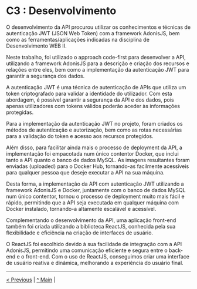 # C3 : Desenvolvimento

O desenvolvimento da API procurou utilizar os conhecimentos e técnicas de autenticação JWT (JSON Web Token) com a framework AdonisJS, bem como as ferramentas/aplicações indicadas na disciplina de Desenvolvimento WEB II.

Neste trabalho, foi utilizado o approach code-first para desenvolver a API, utilizando a framework AdonisJS para a descrição e criação dos recursos e relações entre eles, bem como a implementação da autenticação JWT para garantir a segurança dos dados.

A autenticação JWT é uma técnica de autenticação de APIs que utiliza um token criptografado para validar a identidade do utilizador. Com esta abordagem, é possível garantir a segurança da API e dos dados, pois apenas utilizadores com tokens válidos poderão aceder às informações protegidas.

Para a implementação da autenticação JWT no projeto, foram criados os métodos de autenticação e autorização, bem como as rotas necessárias para a validação do token e acesso aos recursos protegidos.

Além disso, para facilitar ainda mais o processo de deployment da API, a implementação foi empacotada num único contentor Docker, que inclui tanto a API quanto o banco de dados MySQL. As imagens resultantes foram enviadas (uploaded) para o Docker Hub, tornando-as facilmente acessíveis para qualquer pessoa que deseje executar a API na sua máquina.

Desta forma, a implementação da API com autenticação JWT utilizando a framework AdonisJS e Docker, juntamente com o banco de dados MySQL num único contentor, tornou o processo de deployment muito mais fácil e rápido, permitindo que a API seja executada em qualquer máquina com Docker instalado, tornando-a altamente escalável e acessível.

Complementando o desenvolvimento da API, uma aplicação front-end também foi criada utilizando a biblioteca ReactJS, conhecida pela sua flexibilidade e eficiência na criação de interfaces de usuário.

O ReactJS foi escolhido devido à sua facilidade de integração com a API AdonisJS, permitindo uma comunicação eficiente e segura entre o back-end e o front-end. Com o uso de ReactJS, conseguimos criar uma interface de usuário reativa e dinâmica, melhorando a experiência do usuário final.

---
[< Previous](c2.md) | [^ Main](../../../) |
